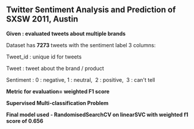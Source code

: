 ## Twitter Sentiment Analysis and Prediction of SXSW 2011, Austin
**Given : evaluated tweets about multiple brands** 

Dataset has **7273** tweets with the sentiment label
3 columns: 

Tweet_id : unique id for tweets

Tweet : tweet about the brand / product

Sentiment : 0 : negative, 1 : neutral,  2 : positive,  3 : can't tell

**Metric for evaluation= weighted F1 score**

**Supervised Multi-classification Problem**

**Final model used - RandomisedSearchCV on linearSVC with weighted f1 score of 0.656**
 
